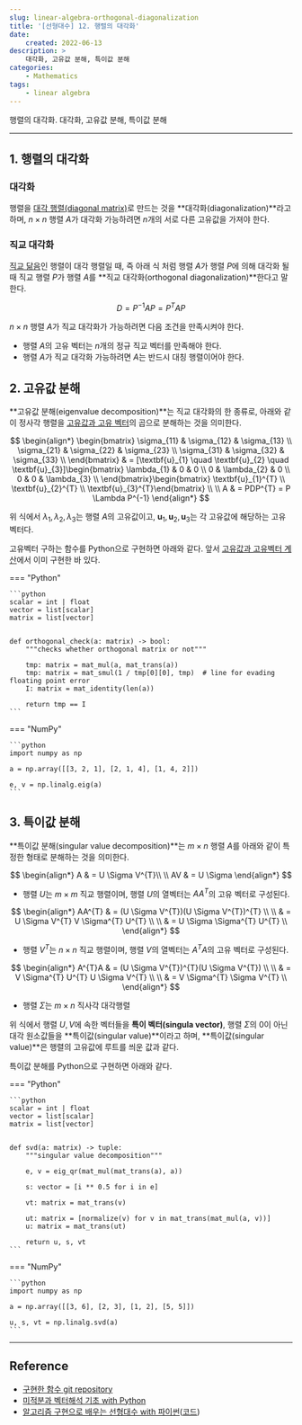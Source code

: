 ```yaml
---
slug: linear-algebra-orthogonal-diagonalization
title: '[선형대수] 12. 행렬의 대각화'
date:
    created: 2022-06-13
description: >
    대각화, 고유값 분해, 특이값 분해
categories:
    - Mathematics
tags:
    - linear algebra
---
```


행렬의 대각화. 대각화, 고유값 분해, 특이값 분해  

<!-- more -->

---

## 1. 행렬의 대각화

### 대각화

행렬을 [대각 행렬(diagonal matrix)](2022-05-19-linear_algebra_various_matrix.md/#3-대각-행렬)로 만드는 것을 **대각화(diagonalization)**라고 하며, $n \times n$ 행렬 $A$가 대각화 가능하려면 $n$개의 서로 다른 고유값을 가져야 한다.  

### 직교 대각화

[직교 닮음](2022-06-12-linear_algebra_orthogonal_matrix.md/#2-닮음)인 행렬이 대각 행렬일 때, 즉 아래 식 처럼 행렬 $A$가 행렬 $P$에 의해 대각화 될 때 직교 행렬 $P$가 행렬 $A$를 **직교 대각화(orthogonal diagonalization)**한다고 말한다.  

$$
D = P^{-1}AP = P^{T}AP
$$

$n \times n$ 행렬 $A$가 직교 대각화가 가능하려면 다음 조건을 만족시켜야 한다.  

- 행렬 $A$의 고유 벡터는 $n$개의 정규 직교 벡터를 만족해야 한다.
- 행렬 $A$가 직교 대각화 가능하려면 $A$는 반드시 대칭 행렬이어야 한다.

## 2. 고유값 분해

**고유값 분해(eigenvalue decomposition)**는 직교 대각화의 한 종류로, 아래와 같이 정사각 행렬을 [고유값과 고유 벡터](2022-06-11-linear_algebra_eigenvalue_eigenvector.md)의 곱으로 분해하는 것을 의미한다.  

$$
\begin{align*}
\begin{bmatrix}
\sigma_{11} & \sigma_{12} & \sigma_{13} \\
\sigma_{21} & \sigma_{22} & \sigma_{23} \\
\sigma_{31} & \sigma_{32} & \sigma_{33} \\
\end{bmatrix} &
= [\textbf{u}_{1} \quad \textbf{u}_{2} \quad \textbf{u}_{3}]\begin{bmatrix}
\lambda_{1} & 0 & 0 \\
0 & \lambda_{2} & 0 \\
0 & 0 & \lambda_{3} \\
\end{bmatrix}\begin{bmatrix}
\textbf{u}_{1}^{T} \\
\textbf{u}_{2}^{T} \\
\textbf{u}_{3}^{T}\end{bmatrix} \\
\\
A & = PDP^{T} = P \Lambda P^{-1}
\end{align*}
$$

위 식에서 $\lambda_{1}, \lambda_{2}, \lambda_{3}$는 행렬 $A$의 고유값이고, $\textbf{u}_{1}, \textbf{u}_{2}, \textbf{u}_{3}$는 각 고유값에 해당하는 고유 벡터다.  

고유벡터 구하는 함수를 Python으로 구현하면 아래와 같다. 앞서 [고유값과 고유벡터 계산](2022-06-11-linear_algebra_eigenvalue_eigenvector.md/#qr분해를-통한-고유값과-고유벡터-계산)에서 이미 구현한 바 있다.  

=== "Python"

    ```python
    scalar = int | float
    vector = list[scalar]
    matrix = list[vector]


    def orthogonal_check(a: matrix) -> bool:
        """checks whether orthogonal matrix or not"""

        tmp: matrix = mat_mul(a, mat_trans(a))
        tmp: matrix = mat_smul(1 / tmp[0][0], tmp)  # line for evading floating point error
        I: matrix = mat_identity(len(a))

        return tmp == I
    ```

=== "NumPy"

    ```python
    import numpy as np

    a = np.array([[3, 2, 1], [2, 1, 4], [1, 4, 2]])

    e, v = np.linalg.eig(a)
    ```

## 3. 특이값 분해

**특이값 분해(singular value decomposition)**는 $m \times n$ 행렬 $A$를 아래와 같이 특정한 형태로 분해하는 것을 의미한다.  

$$
\begin{align*}
A & = U \Sigma V^{T}\\
\\
AV & = U \Sigma
\end{align*}
$$

- 행렬 $U$는 $m \times m$ 직교 행렬이며, 행렬 $U$의 열벡터는 $AA^{T}$의 고유 벡터로 구성된다.

$$
\begin{align*}
AA^{T} & = (U \Sigma V^{T})(U \Sigma V^{T})^{T} \\
\\
& = U \Sigma V^{T} V \Sigma^{T} U^{T} \\
\\
& = U \Sigma \Sigma^{T} U^{T} \\
\end{align*}
$$

- 행렬 $V^{T}$는 $n \times n$ 직교 행렬이며, 행렬 $V$의 열벡터는 $A^{T}A$의 고유 벡터로 구성된다.

$$
\begin{align*}
A^{T}A & = (U \Sigma V^{T})^{T}(U \Sigma V^{T}) \\
\\
& = V \Sigma^{T} U^{T} U \Sigma V^{T} \\
\\
& = V \Sigma^{T} \Sigma V^{T} \\
\end{align*}
$$

- 행렬 $\Sigma$는 $m \times n$ 직사각 대각행렬

위 식에서 행렬 $U, V$에 속한 벡터들을 **특이 벡터(singula vector)**, 행렬 $\Sigma$의 0이 아닌 대각 원소값들을 **특이값(singular value)**이라고 하며, **특이값(singular value)**은 행렬의 고유값에 루트를 씌운 값과 같다.  

특이값 분해를 Python으로 구현하면 아래와 같다.  

=== "Python"

    ```python
    scalar = int | float
    vector = list[scalar]
    matrix = list[vector]


    def svd(a: matrix) -> tuple:
        """singular value decomposition"""

        e, v = eig_qr(mat_mul(mat_trans(a), a))

        s: vector = [i ** 0.5 for i in e]

        vt: matrix = mat_trans(v)

        ut: matrix = [normalize(v) for v in mat_trans(mat_mul(a, v))]
        u: matrix = mat_trans(ut)

        return u, s, vt
    ```

=== "NumPy"

    ```python
    import numpy as np

    a = np.array([[3, 6], [2, 3], [1, 2], [5, 5]])

    u, s, vt = np.linalg.svd(a)
    ```

---
## Reference
- [구현한 함수 git repository](https://github.com/djccnt15/mathematics)
- [미적분과 벡터해석 기초 with Python](http://www.kyobobook.co.kr/product/detailViewKor.laf?mallGb=KOR&ejkGb=KOR&barcode=9791160735314)
- [알고리즘 구현으로 배우는 선형대수 with 파이썬](http://www.kyobobook.co.kr/product/detailViewKor.laf?mallGb=KOR&ejkGb=KOR&barcode=9791165921125)([코드](https://github.com/bjpublic/linearalgebra))